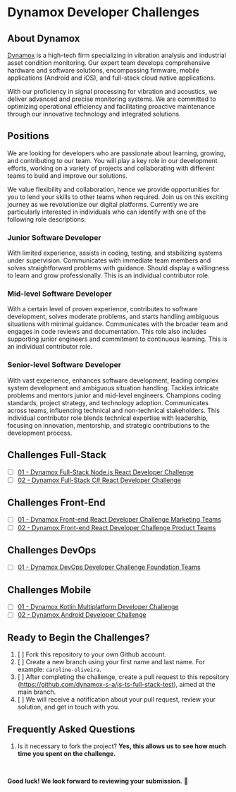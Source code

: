# Dynamox Developer Challenges

## About Dynamox

[Dynamox](https://dynamox.net/) is a high-tech firm specializing in vibration analysis and industrial asset condition monitoring. Our expert team develops comprehensive hardware and software solutions, encompassing firmware, mobile applications (Android and iOS), and full-stack cloud native applications. 

With our proficiency in signal processing for vibration and acoustics, we deliver advanced and precise monitoring systems. We are committed to optimizing operational efficiency and facilitating proactive maintenance through our innovative technology and integrated solutions.

## Positions

We are looking for developers who are passionate about learning, growing, and contributing to our team. You will play a key role in our development efforts, working on a variety of projects and collaborating with different teams to build and improve our solutions.

We value flexibility and collaboration, hence we provide opportunities for you to lend your skills to other teams when required. Join us on this exciting journey as we revolutionize our digital platforms. Currently we are particularly interested in individuals who can identify with one of the following role descriptions:

### Junior Software Developer

With limited experience, assists in coding, testing, and stabilizing systems under supervision. Communicates with immediate team members and solves straightforward problems with guidance. Should display a willingness to learn and grow professionally. This is an individual contributor role.

### Mid-level Software Developer

With a certain level of proven experience, contributes to software development, solves moderate problems, and starts handling ambiguous situations with minimal guidance. Communicates with the broader team and engages in code reviews and documentation. This role also includes supporting junior engineers and commitment to continuous learning. This is an individual contributor role.

### Senior-level Software Developer

With vast experience, enhances software development, leading complex system development and ambiguous situation handling. Tackles intricate problems and mentors junior and mid-level engineers. Champions coding standards, project strategy, and technology adoption. Communicates across teams, influencing technical and non-technical stakeholders. This individual contributor role blends technical expertise with leadership, focusing on innovation, mentorship, and strategic contributions to the development process.

## Challenges Full-Stack

- [ ] [01 - Dynamox Full-Stack Node.js React Developer Challenge](./full-stack-challenge.md)
- [ ] [02 - Dynamox Full-Stack C# React Developer Challenge](./full-stack-csharp-react-challenge.md) 
  
## Challenges Front-End

- [ ] [01 - Dynamox Front-end React Developer Challenge Marketing Teams](./front-end-challenge-v1.md)
- [ ] [02 - Dynamox Front-end React Developer Challenge Product Teams](./front-end-challenge-v2.md)

## Challenges DevOps

- [ ] [01 - Dynamox DevOps Developer Challenge Foundation Teams](./dev-sec-fin-ops-challenge-v1/README.md)

## Challenges Mobile

- [ ] [01 - Dynamox Kotlin Multiplatform Developer Challenge](./kotlin-multiplatform-challenge.md)
- [ ] [02 - Dynamox Android Developer Challenge](./android-challenge.md)

## Ready to Begin the Challenges?

1. [ ] Fork this repository to your own Github account.
1. [ ] Create a new branch using your first name and last name. For example: `caroline-oliveira`.
1. [ ] After completing the challenge, create a pull request to this repository (https://github.com/dynamox-s-a/js-ts-full-stack-test), aimed at the main branch.
1. [ ] We will receive a notification about your pull request, review your solution, and get in touch with you.

## Frequently Asked Questions

1. Is it necessary to fork the project?
  **Yes, this allows us to see how much time you spent on the challenge.**

</br>

**Good luck! We look forward to reviewing your submission.** 🚀
